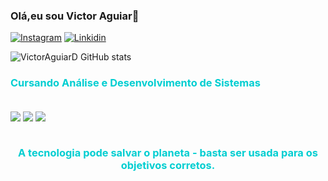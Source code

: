 ### Olá,eu sou Victor Aguiar🤝

[![Instagram](https://img.shields.io/badge/Instagram-E4405F?style=for-the-badge&logo=instagram&logoColor=white)](https://instagram.com/a.g.u.i.a.r.16?igshid%3DZGUzMzM3NWJiOQ%3D%3D)
[![Linkidin](https://img.shields.io/badge/LinkedIn-0077B5?style=for-the-badge&logo=linkedin&logoColor=white)](https://www.linkedin.com/in/victor-matheus-069785266)

![VictorAguiarD GitHub stats](https://github-readme-stats.vercel.app/api?username=VictorAguiarD&show_icons=true&theme=tokyonight)

<div style="color:#00CED1;">
 <h3>Cursando Análise e Desenvolvimento de Sistemas</h3>
</div>

<div style="display:inline_block"></br>
<img align="center" src=https://img.shields.io/badge/HTML5-E34F26?style=for-the-badge&logo=html5&logoColor=white>
<img align="center" src=https://img.shields.io/badge/CSS3-1572B6?style=for-the-badge&logo=css3&logoColor=white>
<img align="center" src=https://img.shields.io/badge/JavaScript-F7DF1E?style=for-the-badge&logo=javascript&logoColor=black>

</div><br>

<h3 align="center" style="color:#00CED1;">A tecnologia pode salvar o planeta - basta ser usada para os objetivos corretos.</h3>
</div>
